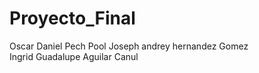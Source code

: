 # Proyecto_Final

Oscar Daniel Pech Pool
Joseph andrey hernandez Gomez                       
Ingrid Guadalupe Aguilar Canul
